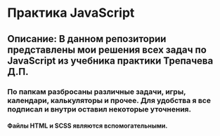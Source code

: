 # Практика JavaScript
## Описание: В данном репозитории представлены мои решения всех задач по JavaScript из учебника практики Трепачева Д.П.

### По папкам разбросаны различные задачи, игры, календари, калькуляторы и прочее. Для удобства я все подписал и внутри оставил некоторые уточнения.

#### Файлы HTML и SCSS являются вспомогательными.

